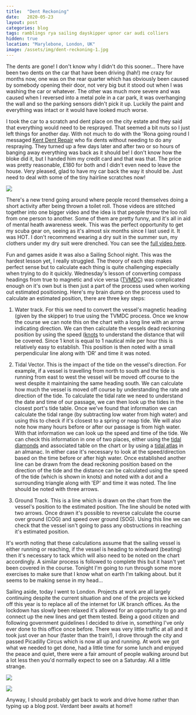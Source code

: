 ```yaml
---
title:  "Dent Reckoning"
date:   2020-05-23
layout: post
categories: blog
tags: ramblings rya sailing dayskipper upnor car audi colliers
hidden: true
location: "Marylebone, London, UK"
image: /assets/img/dent-reckoning-1.jpg
---
```


The dents are gone! I don't know why I didn't do this sooner... There have been two dents on the car that have been driving (hah!) me crazy for months now, one was on the rear quarter which has obviously been caused by somebody opening their door, not very big but it stood out when I was washing the car or whatever. The other was much more severe and was caused when I reversed into a metal pole in a car park, it was overhanging the wall and so the parking sensors didn't pick it up. Luckily the paint and everything was intact or it would have looked much worse.

I took the car to a scratch and dent place on the city estate and they said that everything would need to be resprayed. That seemed a bit nuts so I just left things for another day. With not much to do with the 'Rona going round I messaged [Kent Dent Repair](https://www.kentdentrepair.co.uk/) who fix dents without needing to do any respraying. They turned up a few days later and after two or so hours of banging away everything was back as it should be! I don't know how the bloke did it, but I handed him my credit card and that was that. The price was pretty reasonable, £180 for both and I didn't even need to leave the house. Very pleased, glad to have my car back the way it should be. Just need to deal with some of the tiny hairline scratches now!

![][dent-reckoning-2]

There's a new trend going around where people record themselves doing a short activity after being thrown a toilet roll. Those videos are stitched together into one bigger video and the idea is that people throw the loo roll from one person to another. Some of them are pretty funny, and it's all in aid of mental heath awareness week. This was the perfect opportunity to get my scuba gear on, seeing as it's almost six months since I last used it. It was HOT. I don't recommend wearing a dry suit in the summer sun, my clothers under my dry suit were drenched. You can see the [full video here](https://www.linkedin.com/posts/colliers-international_mentalhealthawarenessweek-kindness-actsofkindness-activity-6669626219991994368-dhex).

Fun and games aside it was also a Sailing School night. This was the hardest lesson yet, I really struggled. The theory of each step makes perfect sense but to calculate each thing is quite challenging especially when trying to do it quickly. Wednesday's lesson of converting compass headings from true to magnetic and vice versa ([TVMDC](https://en.wikipedia.org/wiki/TVMDC)) was complicated enough on it's own but is then just a part of the process used when working out estimated positioning. Here's my brain dump on the process used to calculate an estimated position, there are three key steps:

1.  Water track. For this we need to convert the vessel's magnetic heading (given by the skipper) to true using the TVMDC process. Once we know the course we can note this on the chart with a long line with an arrow indicating direction. We can then calculate the vessels dead reckoning position by using the speed ([knots](https://en.wikipedia.org/wiki/Knot_(unit)) to understand the distance that will be covered. Since 1 knot is equal to 1 nautical mile per hour this is relatively easy to establish. This position is then noted with a small perpendicular line along with 'DR' and time it was noted.

2. Tidal Vector. This is the impact of the tide on the vessel's direction. For example, if a vessel is travelling from north to south and the tide is running from east to west the vessel will be moved off course to the west despite it maintaining the same heading south. We can calculate how much the vessel is moved off course by understanding the rate and direction of the tide. To calculate the tidal rate we need to understand the date and time of our passage, we can then look up the tides in the closest port's tide table. Once we've found that information we can calculate the tidal range (by subtracting low water from high water) and using this to check if it's closest to a spring or neap tide. We will also note how many hours before or after our passage is from high water. With that information we can look up the speed and time of the tide. We can check this information in one of two places, either using the [tidal diamonds](https://en.wikipedia.org/wiki/Tidal_diamond) and associated table on the chart or by using a [tidal atlas](https://en.wikipedia.org/wiki/Tidal_atlas) in an almanac. In either case it's necessary to look at the speed/direction based on the time before or after high water. Once established another line can be drawn from the dead reckoning position based on the direction of the tide and the distance can be calculated using the speed of the tide (which is shown in knots) and noted with a dot and a surrounding triangle along with 'EP' and time it was noted. The line should be noted with three arrows.

3. Ground Track. This is a line which is drawn on the chart from the vessel's position to the estimated position. The line should be noted with two arrows. Once drawn it's possible to reverse calculate the course over ground (COG) and speed over ground (SOG). Using this line we can check that the vessel isn't going to pass any obstructions in reaching it's estimated position.

It's worth noting that these calculations assume that the sailing vessel is either running or reaching, if the vessel is heading to windward (beating) then it's necessary to tack which will also need to be noted on the chart accordingly. A similar process is followed to complete this but it hasn't yet been covered in the course. Tonight I'm going to run through some more exercises to make sure that I know what on earth I'm talking about. but it seems to be making sense in my head...

Sailing aside, today I went to London. Projects at work are all largely continuing despite the current situation and one of the projects we kicked off this year is to replace all of the internet for UK branch offices. As the lockdown has slowly been relaxed it's allowed for an opportunity to go and connect up the new lines and get them tested. Being a good citizen and following government guidelines I decided to drive in, something I've only ever done to this office once before. There was very little traffic at all and it took just over an hour (faster than the train!), I drove through the city and passed Picadilly Circus which is now all up and running. At work we got what we needed to get done, had a little time for some lunch and enjoyed the peace and quiet, there were a fair amount of people walking around but a lot less then you'd normally expect to see on a Saturday. All a little strange.

![][dent-reckoning-3]

![][dent-reckoning-4]

Anyway, I should probably get back to work and drive home rather than typing up a blog post. Verdant beer awaits at home!!

[dent-reckoning-1]: /assets/img/dent-reckoning-1.jpg
[dent-reckoning-2]: /assets/img/dent-reckoning-2.jpg
[dent-reckoning-3]: /assets/img/dent-reckoning-3.jpg
[dent-reckoning-4]: /assets/img/dent-reckoning-4.jpg
